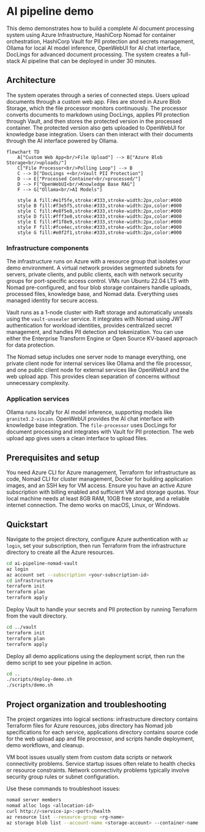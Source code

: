 # AI pipeline demo

This demo demonstrates how to build a complete AI document processing system using Azure Infrastructure, HashiCorp Nomad for container orchestration, HashiCorp Vault for PII protection and secrets management, Ollama for local AI model inference, OpenWebUI for AI chat interface, DocLings for advanced document processing. The system creates a full-stack AI pipeline that can be deployed in under 30 minutes.

## Architecture

The system operates through a series of connected steps. Users upload documents through a custom web app. Files are stored in Azure Blob Storage, which the file processor monitors continuously. The processor converts documents to markdown using DocLings, applies PII protection through Vault, and then stores the protected version in the processed container. The protected version also gets uploaded to OpenWebUI for knowledge base integration. Users can then interact with their documents through the AI interface powered by Ollama.

```mermaid
flowchart TD
    A["Custom Web App<br/>File Upload"] --> B["Azure Blob Storage<br/>uploads/"]
    C["File Processor<br/>Polling Loop"] --> B
    C --> D["DocLings +<br/>Vault PII Protection"]
    D --> E["Processed Container<br/>processed/"]
    D --> F["OpenWebUI<br/>Knowledge Base RAG"]
    F --> G["Ollama<br/>AI Models"]

    style A fill:#e1f5fe,stroke:#333,stroke-width:2px,color:#000
    style B fill:#f3e5f5,stroke:#333,stroke-width:2px,color:#000
    style C fill:#e8f5e8,stroke:#333,stroke-width:2px,color:#000
    style D fill:#fff3e0,stroke:#333,stroke-width:2px,color:#000
    style E fill:#f1f8e9,stroke:#333,stroke-width:2px,color:#000
    style F fill:#fce4ec,stroke:#333,stroke-width:2px,color:#000
    style G fill:#e0f2f1,stroke:#333,stroke-width:2px,color:#000
```

### Infrastructure components

The infrastructure runs on Azure with a resource group that isolates your demo environment. A virtual network provides segmented subnets for servers, private clients, and public clients, each with network security groups for port-specific access control. VMs run Ubuntu 22.04 LTS with Nomad pre-configured, and four blob storage containers handle uploads, processed files, knowledge base, and Nomad data. Everything uses managed identity for secure access.

Vault runs as a 1-node cluster with Raft storage and automatically unseals using the `vault-unsealer` service. It integrates with Nomad using JWT authentication for workload identities, provides centralized secret management, and handles PII detection and tokenization. You can use either the Enterprise Transform Engine or Open Source KV-based approach for data protection.

The Nomad setup includes one server node to manage everything, one private client node for internal services like Ollama and the file processor, and one public client node for external services like OpenWebUI and the web upload app. This provides clean separation of concerns without unnecessary complexity.

### Application services

Ollama runs locally for AI model inference, supporting models like `granite3.2-vision`. OpenWebUI provides the AI chat interface with knowledge base integration. The `file-processor` uses DocLings for document processing and integrates with Vault for PII protection. The web upload app gives users a clean interface to upload files.

## Prerequisites and setup

You need Azure CLI for Azure management, Terraform for infrastructure as code, Nomad CLI for cluster management, Docker for building application images, and an SSH key for VM access. Ensure you have an active Azure subscription with billing enabled and sufficient VM and storage quotas. Your local machine needs at least 8GB RAM, 10GB free storage, and a reliable internet connection. The demo works on macOS, Linux, or Windows.

## Quickstart

Navigate to the project directory, configure Azure authentication with `az login`, set your subscription, then run Terraform from the infrastructure directory to create all the Azure resources.

```bash
cd ai-pipeline-nomad-vault
az login
az account set --subscription <your-subscription-id>
cd infrastructure
terraform init
terraform plan
terraform apply
```

Deploy Vault to handle your secrets and PII protection by running Terraform from the vault directory.

```bash
cd ../vault
terraform init
terraform plan
terraform apply
```

Deploy all demo applications using the deployment script, then run the demo script to see your pipeline in action.

```bash
cd ..
./scripts/deploy-demo.sh
./scripts/demo.sh
```

## Project organization and troubleshooting

The project organizes into logical sections: infrastructure directory contains Terraform files for Azure resources, jobs directory has Nomad job specifications for each service, applications directory contains source code for the web upload app and file processor, and scripts handle deployment, demo workflows, and cleanup.

VM boot issues usually stem from custom data scripts or network connectivity problems. Service startup issues often relate to health checks or resource constraints. Network connectivity problems typically involve security group rules or subnet configuration.

Use these commands to troubleshoot issues:

```bash
nomad server members
nomad alloc logs <allocation-id>
curl http://<service-ip>:<port>/health
az resource list --resource-group <rg-name>
az storage blob list --account-name <storage-account> --container-name uploads
```